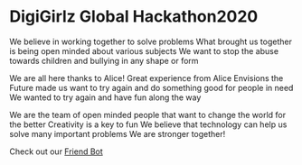 # DigiGirlz Global Hackathon2020

We believe in working together to solve problems
What brought us together is being open minded about various subjects
We want to stop the abuse towards children and bullying in any shape or form

We are all here thanks to Alice! 
Great experience from Alice Envisions the Future made us want to try again and do something good for people in need
We wanted to try again and have fun along the way

We are the team of open minded people that want to change the world for the better
Creativity is a key to fun
We believe that technology can help us solve many important problems
We are stronger together!

Check out our <a href=" https://mariamagdalenaszym.wixsite.com/mojawitryna/" target="_blank">Friend Bot</a>
